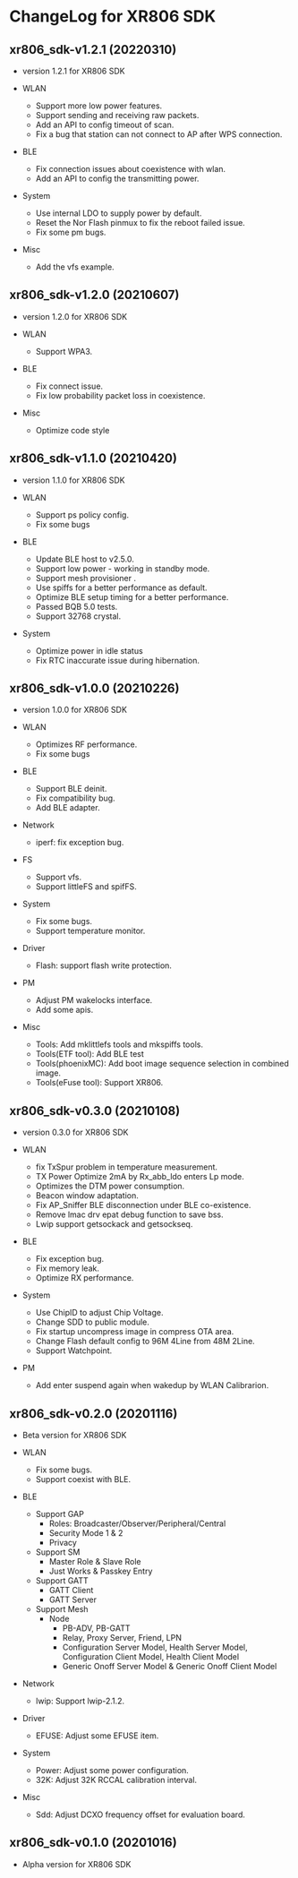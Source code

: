 # ChangeLog for XR806 SDK

## xr806_sdk-v1.2.1 (20220310)

  * version 1.2.1 for XR806 SDK

  * WLAN
    - Support more low power features.
    - Support sending and receiving raw packets.
    - Add an API to config timeout of scan.
    - Fix a bug that station can not connect to AP after WPS connection.

  * BLE
    - Fix connection issues about coexistence with wlan.
    - Add an API to config the transmitting power.

  * System
    - Use internal LDO to supply power by default.
    - Reset the Nor Flash pinmux to fix the reboot failed issue.
    - Fix some pm bugs.

  * Misc
    - Add the vfs example.

## xr806_sdk-v1.2.0 (20210607)

  * version 1.2.0 for XR806 SDK

  * WLAN
    - Support WPA3.

  * BLE
    - Fix connect issue.
    - Fix low probability packet loss in coexistence.

  * Misc
    - Optimize code style

## xr806_sdk-v1.1.0 (20210420)

  * version 1.1.0 for XR806 SDK

  * WLAN
    - Support ps policy config.
    - Fix some bugs

  * BLE
    - Update BLE host to v2.5.0.
    - Support low power - working in standby mode.
    - Support mesh provisioner .
    - Use spiffs for a better performance as default.
    - Optimize BLE setup timing for a better performance.
    - Passed BQB 5.0 tests.
    - Support 32768 crystal.

  * System
    - Optimize power in idle status
    - Fix RTC inaccurate issue during hibernation.

## xr806_sdk-v1.0.0 (20210226)

  * version 1.0.0 for XR806 SDK

  * WLAN
    - Optimizes RF performance.
    - Fix some bugs

  * BLE
    - Support BLE deinit.
    - Fix compatibility bug.
    - Add BLE adapter.

  * Network
    - iperf: fix exception bug.

  * FS
    - Support vfs.
    - Support littleFS and spifFS.

  * System
    - Fix some bugs.
    - Support temperature monitor.

  * Driver
    - Flash: support flash write protection.

  * PM
    - Adjust PM wakelocks interface.
    - Add some apis.

  * Misc
    - Tools: Add mklittlefs tools and mkspiffs tools.
    - Tools(ETF tool): Add BLE test
    - Tools(phoenixMC): Add boot image sequence selection in combined image.
    - Tools(eFuse tool): Support XR806.

## xr806_sdk-v0.3.0 (20210108)

  * version 0.3.0 for XR806 SDK

  * WLAN
    - fix TxSpur problem in temperature measurement.
    - TX Power Optimize 2mA by Rx_abb_ldo enters Lp mode.
    - Optimizes the DTM power consumption.
    - Beacon window adaptation.
    - Fix AP_Sniffer BLE disconnection under BLE co-existence.
    - Remove lmac drv epat debug function to save bss.
    - Lwip support getsockack and getsockseq.

  * BLE
    - Fix exception bug.
    - Fix memory leak.
    - Optimize RX performance.

  * System
    - Use ChipID to adjust Chip Voltage.
    - Change SDD to public module.
    - Fix startup uncompress image in compress OTA area.
    - Change Flash default config to 96M 4Line from 48M 2Line.
    - Support Watchpoint.

  * PM
    - Add enter suspend again when wakedup by WLAN Calibrarion.


## xr806_sdk-v0.2.0 (20201116)

  * Beta version for XR806 SDK

  * WLAN
    - Fix some bugs.
    - Support coexist with BLE.

  * BLE
    - Support GAP
      - Roles: Broadcaster/Observer/Peripheral/Central
      - Security Mode 1 & 2
      - Privacy
    - Support SM
      - Master Role & Slave Role
      - Just Works & Passkey Entry
    - Support GATT
      - GATT Client
      - GATT Server
    - Support Mesh
      - Node
        - PB-ADV, PB-GATT
        - Relay, Proxy Server, Friend, LPN
        - Configuration Server Model, Health Server Model, Configuration Client Model, Health Client Model
        - Generic Onoff Server Model & Generic Onoff Client Model

  * Network
    - lwip: Support lwip-2.1.2.

  * Driver
    - EFUSE: Adjust some EFUSE item.

  * System
    - Power: Adjust some power configuration.
    - 32K: Adjust 32K RCCAL calibration interval.

  * Misc
    - Sdd: Adjust DCXO frequency offset for evaluation board.


## xr806_sdk-v0.1.0 (20201016)

  * Alpha version for XR806 SDK
